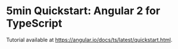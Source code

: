 # 5min Quickstart: Angular 2 for TypeScript
Tutorial available at https://angular.io/docs/ts/latest/quickstart.html.
